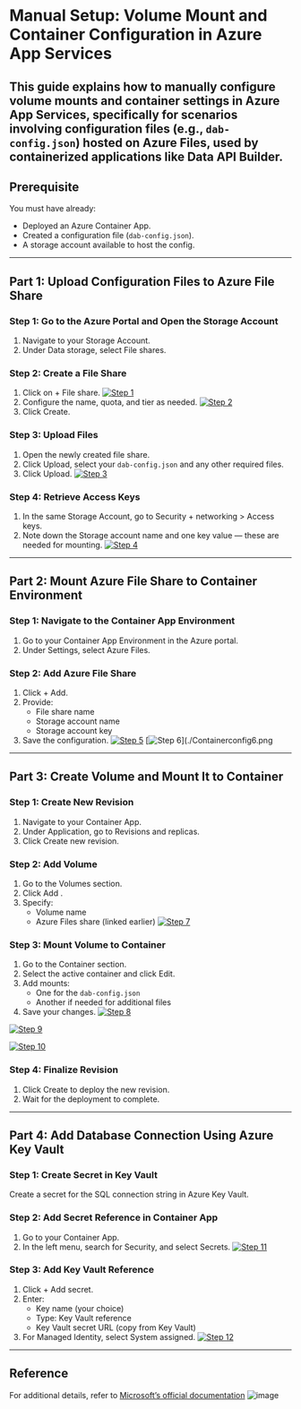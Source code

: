 # Manual Setup: Volume Mount and Container Configuration in Azure App Services
This guide explains how to manually configure  volume mounts  and container settings in Azure App Services, specifically for scenarios involving configuration files (e.g., `dab-config.json`) hosted on Azure Files, used by containerized applications like Data API Builder.
---

##  Prerequisite
You must have already:
- Deployed an Azure Container App.
- Created a configuration file (`dab-config.json`).
- A storage account available to host the config.
---

##  Part 1: Upload Configuration Files to Azure File Share

### Step 1: Go to the Azure Portal and Open the Storage Account
1. Navigate to your Storage Account.
2. Under Data storage, select File shares.

### Step 2: Create a File Share
1. Click on + File share.
[![Step 1](./Containerconfig1.png)](./Containerconfig1.png)
2. Configure the name, quota, and tier as needed.
[![Step 2](./Containerconfig2.png)](./Containerconfig2.png)
3. Click Create.

### Step 3: Upload Files
1. Open the newly created file share.
2. Click Upload, select your `dab-config.json` and any other required files.
3. Click Upload.
[![Step 3](./Containerconfig3.png)](./Containerconfig3.png)

### Step 4: Retrieve Access Keys
1. In the same Storage Account, go to Security + networking > Access keys.
2. Note down the Storage account name and one key value — these are needed for mounting.
[![Step 4](./Containerconfig4.png)](./Containerconfig4.png)
---

##  Part 2: Mount Azure File Share to Container Environment

### Step 1: Navigate to the Container App Environment
1. Go to your Container App Environment in the Azure portal.
2. Under Settings, select Azure Files.

### Step 2: Add Azure File Share
1. Click + Add.
2. Provide:
   - File share name
   - Storage account name
   - Storage account key
3. Save the configuration.
[![Step 5](./Containerconfig5.png)](./Containerconfig5.png)
[![Step 6](./Containerconfig6.png)](./Containerconfig6.png
---

##  Part 3: Create Volume and Mount It to Container

### Step 1: Create New Revision
1. Navigate to your Container App.
2. Under Application, go to Revisions and replicas.
3. Click Create new revision.

### Step 2: Add Volume
1. Go to the Volumes section.
2. Click Add .
3. Specify:
   - Volume name
   - Azure Files share (linked earlier)
[![Step 7](./Containerconfig7.png)](./Containerconfig7.png)


### Step 3: Mount Volume to Container
1. Go to the Container section.
2. Select the active container and click Edit.
3. Add mounts:
   - One for the `dab-config.json`
   - Another if needed for additional files
4. Save your changes.
[![Step 8](./Containerconfig8.png)](./Containerconfig8.png)

[![Step 9](./Containerconfig9.png)](./Containerconfig9.png)

[![Step 10](./Containerconfig10.png)](./Containerconfig10.png)

### Step 4: Finalize Revision
1. Click Create to deploy the new revision.
2. Wait for the deployment to complete.
---

##  Part 4: Add Database Connection Using Azure Key Vault

### Step 1: Create Secret in Key Vault
Create a secret for the SQL connection string in Azure Key Vault.

### Step 2: Add Secret Reference in Container App
1. Go to your Container App.
2. In the left menu, search for Security, and select Secrets.
[![Step 11](./Containerconfig11.png)](./Containerconfig11.png)

### Step 3: Add Key Vault Reference
1. Click + Add secret.
2. Enter:
   - Key name (your choice)
   - Type: Key Vault reference
   - Key Vault secret URL (copy from Key Vault)
3. For Managed Identity, select System assigned.
[![Step 12](./Containerconfig12.png)](./Containerconfig12.png)
---

##  Reference

For additional details, refer to [Microsoft’s official documentation](https://learn.microsoft.com/en-us/azure/container-apps/)
![image](https://github.com/user-attachments/assets/a34bf667-ee3b-4e07-87c4-854b9bd10149)
